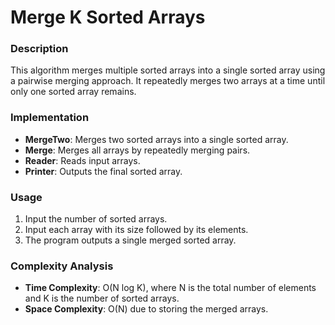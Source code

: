 # Merge K Sorted Arrays

### Description

This algorithm merges multiple sorted arrays into a single sorted array using a pairwise merging approach. It repeatedly merges two arrays at a time until only one sorted array remains.

### Implementation

- **MergeTwo**: Merges two sorted arrays into a single sorted array.
- **Merge**: Merges all arrays by repeatedly merging pairs.
- **Reader**: Reads input arrays.
- **Printer**: Outputs the final sorted array.

### Usage

1. Input the number of sorted arrays.
2. Input each array with its size followed by its elements.
3. The program outputs a single merged sorted array.


### Complexity Analysis

- **Time Complexity**: O(N log K), where N is the total number of elements and K is the number of sorted arrays.
- **Space Complexity**: O(N) due to storing the merged arrays.

